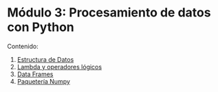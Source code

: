 # Módulo 3: Procesamiento de datos con Python

Contenido:
1. [Estructura de Datos](https://github.com/LIZZETHGOMEZ/BEDU-Santander-2021/blob/main/Procesamiento%20de%20datos%20con%20Python/Sesion_2%20Estructura_de_Datos.ipynb) 
2. [Lambda y operadores lógicos](https://github.com/LIZZETHGOMEZ/BEDU-Santander-2021/blob/main/Procesamiento%20de%20datos%20con%20Python/Sesion_3_Lambda_y_operadores_l%C3%B3gicos.ipynb)
3. [Data Frames](https://github.com/LIZZETHGOMEZ/BEDU-Santander-2021/blob/main/Procesamiento%20de%20datos%20con%20Python/Sesion_4_Data_Frames.ipynb) 
4. [Paquetería Numpy](https://github.com/LIZZETHGOMEZ/BEDU-Santander-2021/blob/main/Procesamiento%20de%20datos%20con%20Python/Sesion_5_Numpy.ipynb)
